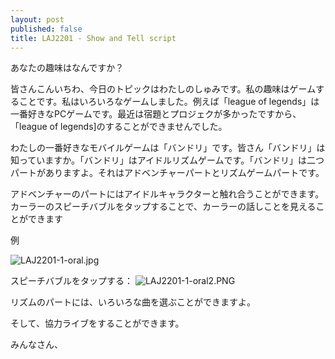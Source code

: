 ```yaml
---
layout: post
published: false
title: LAJ2201 - Show and Tell script
---
```


あなたの趣味はなんですか？

皆さんこんいちわ、今日のトピックはわたしのしゅみです。私の趣味はゲームすることです。私はいろいろなゲームしました。例えば「league of legends」は一番好きなPCゲームです。最近は宿題とプロジェクが多かったですから、「league of legends]のすることができませんでした。

わたしの一番好きなモバイルゲームは「バンドリ」です。皆さん「バンドリ」は知っていますか。「バンドリ」はアイドルリズムゲームです。「バンドリ」は二つパートがありますよ。それはアドベンチャーパートとリズムゲームパートです。

アドベンチャーのパートにはアイドルキャラクターと触れ合うことができます。カーラーのスピーチバブルをタップすることで、カーラーの話しことを見えることができます

例

![LAJ2201-1-oral.jpg]({{site.baseurl}}/img/LAJ2201-1-oral.jpg)

スピーチバブルをタップする：
![LAJ2201-1-oral2.PNG]({{site.baseurl}}/img/LAJ2201-1-oral2.PNG)


リズムのパートには、いろいろな曲を選ぶことができますよ。

そして、協力ライブをすることができます。

みんなさん、
